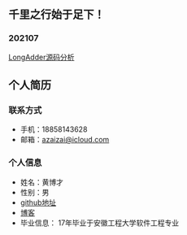 ## 千里之行始于足下！
### 202107
[LongAdder源码分析](/LongAdder源码分析)


## 个人简历
### 联系方式
- 手机：18858143628
- 邮箱：azaizai@icloud.com

### 个人信息
- 姓名：黄博才
- 性别：男
- [github地址](https://github.com/Never12581/)
- [博客](https://never12581.github.io/bocl/)
- 毕业信息： 17年毕业于安徽工程大学软件工程专业